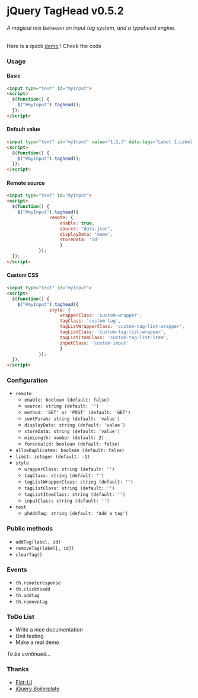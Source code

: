 # jQuery TagHead v0.5.2

###### A *magical* mix between an input tag system, and a typahead engine.


Here is a quick [demo](http://caligone.github.io/jquery-taghead/) ! Check the code

### Usage

#### Basic
```html
<input type="text" id="myInput">
<script>
  $(function() {
    $("#myInput").taghead();
  });
</script>
```

#### Default value
```html
<input type="text" id="myInput" value="1,2,3" data-tags="Label 1,Label 2,Label 3">
<script>
  $(function() {
    $("#myInput").taghead();
  });
</script>
```


#### Remote source

```html
<input type="text" id="myInput">
<script>
  $(function() {
    $("#myInput").taghead({	
				remote: {
					enable: true,
					source: "data.json",
					displayData: 'name',
					storeData: 'id'
					}
			});
  });
</script>
```


#### Custom CSS

```html
<input type="text" id="myInput">
<script>
  $(function() {
    $("#myInput").taghead({	
				style: {
					wrapperClass: 'custom-wrapper',
					tagClass: 'custom-tag',
					tagListWrapperClass: 'custom-tag-list-wrapper',
					tagListClass: 'custom-tag-list-wrapper',
					tagListItemClass: 'custom-tag-list-item',
					inputClass: 'custom-input'
					}
			});
  });
</script>
```


### Configuration

* `remote`
  * `enable: boolean (default: false)`
  * `source: string (default: '')`
  * `method: 'GET' or 'POST' (default: 'GET')`
  * `sentParam: string (default: 'value')`
  * `displayData: string (default: 'value')`
  * `storeData: string (default: 'value')`
  * `minLength: number (default: 2)`
  * `forceValid: boolean (default: false)`
* `allowDuplicates: boolean (default: false)`
* `limit: integer (default: -1)`
* `style`
  * `wrapperClass: string (default: '')`
  * `tagClass: string (default: '')`
  * `tagListWrapperClass: string (default: '')`
  * `tagListClass: string (default: '')`
  * `tagListItemClass: string (default: '')`
  * `inputClass: string (default: '')`
* `text`
  * `phAddTag: string (default: 'Add a tag')`


### Public methods

* `addTag(label, id)`
* `removeTag(label[, id])`
* `clearTag()`


### Events

* `th.remoteresponse`
* `th.clicktoadd`
* `th.addtag`
* `th.removetag`


### ToDo List

* Write a nice documentation
* Unit testing
* Make a real demo

*To be continued...*

### Thanks

* [Flat-UI](http://designmodo.github.io/Flat-UI/)
* [jQuery Boilerplate](http://jqueryboilerplate.com/)
